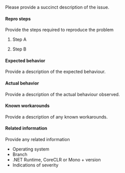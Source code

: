
Please provide a succinct description of the issue.

#### Repro steps

Provide the steps required to reproduce the problem

1. Step A

2. Step B

#### Expected behavior

Provide a description of the expected behaviour.

#### Actual behavior

Provide a description of the actual behaviour observed. 

#### Known workarounds

Provide a description of any known workarounds.

#### Related information 

Provide any related information 

* Operating system
* Branch
* .NET Runtime, CoreCLR or Mono + version
* Indications of severity



